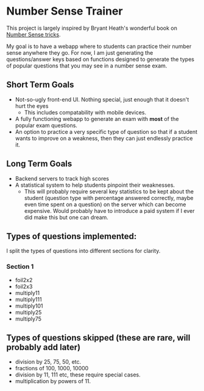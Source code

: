 # Number Sense Trainer

This project is largely inspired by Bryant Heath's wonderful book on [Number Sense tricks](https://bryantheath.com/files/2018/04/Heath_NSTricks_revA.pdf).

My goal is to have a webapp where to students can practice their number sense anywhere they go. For now, I am just generating the questions/answer keys based on functions designed to generate the types of popular questions that you may see in a number sense exam.

## Short Term Goals
- Not-so-ugly front-end UI. Nothing special, just enough that it doesn't hurt the eyes
    - This includes compatability with mobile devices.
- A fully functioning webapp to generate an exam with **most** of the popular exam questions.
- An option to practice a very specific type of question so that if a student wants to improve on a weakness, then they can just endlessly practice it.

## Long Term Goals
- Backend servers to track high scores
- A statistical system to help students pinpoint their weaknesses.
    - This will probably require several key statistics to be kept about the student (question type with percentage answered correctly, maybe even time spent on a question) on the server which can become expensive. Would probably have to introduce a paid system if I ever did make this but one can dream.

## Types of questions implemented:
I split the types of questions into different sections for clarity.
### Section 1
 - foil2x2
 - foil2x3
 - multiply11
 - multiply111
 - multiply101
 - multiply25
 - multiply75

## Types of questions skipped (these are rare, will probably add later)
- division by 25, 75, 50, etc.
- fractions of 100, 1000, 10000
- division by 11, 111 etc, these require special cases.
- multiplication by powers of 11.
